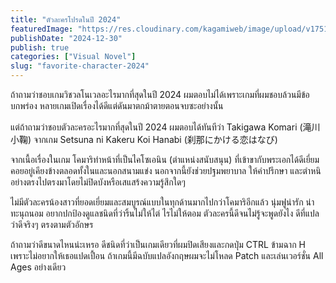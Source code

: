 ```yaml
---
title: "ตัวละครโปรดในปี 2024"
featuredImage: "https://res.cloudinary.com/kagamiweb/image/upload/v1751044407/blog.coregamehd.com/favorite-character-2024.jpg"
publishDate: "2024-12-30"
publish: true
categories: ["Visual Novel"]
slug: "favorite-character-2024"
---
```


ถ้าถามว่าชอบเกมวิชวลโนเวลอะไรมากที่สุดในปี 2024 ผมตอบไม่ได้เพราะเกมที่ผมชอบล้วนมีข้อบกพร่อง หลายเกมเปิดเรื่องได้ดีแต่ดันมาตกม้าตายตอนจบซะอย่างนั้น

แต่ถ้าถามว่าชอบตัวละครอะไรมากที่สุดในปี 2024 ผมตอบได้ทันทีว่า Takigawa Komari (滝川 小鞠) จากเกม Setsuna ni Kakeru Koi Hanabi (刹那にかける恋はなび)

จากเนื้อเรื่องในเกม โคมาริทำหน้าที่เป็นไคโซเอนิน (ตำแหน่งสนับสนุน) ที่เข้าขากับพระเอกได้ดีเยี่ยม คอยอยู่เคียงข้างตลอดทั้งในและนอกสนามแข่ง นอกจากนี้ยังช่วยปฐมพยาบาล ให้คำปรึกษา และตำหนิอย่างตรงไปตรงมาโดยไม่ปิดบังหรือเสแสร้งความรู้สึกใดๆ

ไม่มีตัวละครน้องสาวที่ยอดเยี่ยมและสมบูรณ์แบบในทุกด้านมากไปกว่าโคมาริอีกแล้ว นุ่มฟูน่ารัก น่าทะนุถนอม อยากปกป้องดูแลชนิดที่ว่าริ้นไม่ให้ไต่ ไรไม่ให้ตอม ตัวละครนี้ดีจนไม่รู้จะพูดยังไง ดีที่แปลว่าดีจริงๆ ตรงตามตัวอักษร 

ถ้าถามว่าดีขนาดไหนน่ะเหรอ ดีชนิดที่ว่าเป็นเกมเดียวที่ผมปิดเสียงและกดปุ่ม CTRL ข้ามฉาก H เพราะไม่อยากให้เธอแปดเปื้อน ถ้าเกมนี้มีฉบับแปลอังกฤษผมจะไม่โหลด Patch และเล่นเวอร์ชั่น All Ages อย่างเดียว